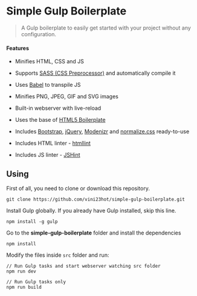 # Simple Gulp Boilerplate

> A Gulp boilerplate to easily get started with your project without any configuration.

#### Features

- Minifies HTML, CSS and JS

- Supports [SASS (CSS Preprocessor)](https://sass-lang.com/) and automatically compile it

- Uses [Babel](https://babeljs.io/) to transpile JS

- Minifies PNG, JPEG, GIF and SVG images

- Built-in webserver with live-reload

- Uses the base of [HTML5 Boilerplate](https://github.com/h5bp/html5-boilerplate)

- Includes [Bootstrap](http://getbootstrap.com/), [jQuery](https://jquery.com/), [Modenizr](https://modernizr.com/) and [normalize.css](https://github.com/necolas/normalize.css) ready-to-use

- Includes HTML linter - [htmllint](https://github.com/htmllint/htmllint/)

- Includes JS linter - [JSHint](https://github.com/jshint/jshint)

## Using

First of all, you need to clone or download this repository.

```
git clone https://github.com/vini23hot/simple-gulp-boilerplate.git
```

Install Gulp globally. If you already have Gulp installed, skip this line.

```
npm install -g gulp
```

Go to the **simple-gulp-boilerplate** folder and install the dependencies

```
npm install
```

Modify the files inside `src` folder and run:

```
// Run Gulp tasks and start webserver watching src folder
npm run dev

// Run Gulp tasks only
npm run build
```
